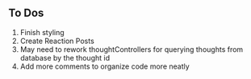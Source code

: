 ## To Dos

1. Finish styling
2. Create Reaction Posts
3. May need to rework thoughtControllers for querying thoughts from database by the thought id
4. Add more comments to organize code more neatly
